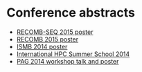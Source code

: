 Conference abstracts
================================================================================

+ [RECOMB-SEQ 2015 poster](recombseq2015-poster.md)
+ [RECOMB 2015 poster](recomb2015-poster.md)
+ [ISMB 2014 poster](ismb2014-poster.md)
+ [International HPC Summer School 2014](ihpcss2014.md)
+ [PAG 2014 workshop talk and poster](pag2014.md)
